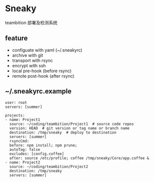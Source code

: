 Sneaky
=======

teambition 部署及检测系统

## feature

* configuate with yaml (~/.sneakyrc)
* archive with git
* transport with rsync
* encrypt with ssh
* local pre-hook (before rsync)
* remote post-hook (after rsync)

## ~/.sneakyrc.example

```
user: root
servers: [summer]

projects:
- name: Project1
  source: ~/coding/teambition/Project1  # source code repos
  version: HEAD  # git version or tag name or branch name
  destination: /tmp/sneaky  # deploy to destination
  servers: [summer]
  rsyncCmd:
  before: npm install; npm prune;
  autoTag: false
  excludes: [config.coffee]
  after: source /etc/profile; coffee /tmp/sneaky/Core/app.coffee &
- name: Project2
  source: ~/coding/teambition/Project2
  destination: /tmp/sneaky
  servers: [summer]
```